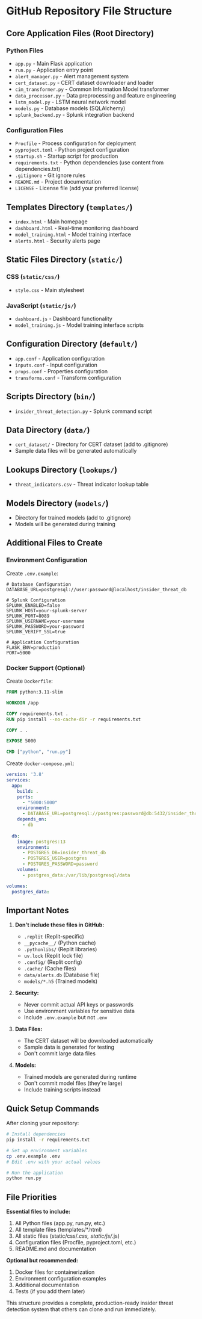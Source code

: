 # GitHub Repository File Structure

## Core Application Files (Root Directory)

### Python Files
- `app.py` - Main Flask application
- `run.py` - Application entry point
- `alert_manager.py` - Alert management system
- `cert_dataset.py` - CERT dataset downloader and loader
- `cim_transformer.py` - Common Information Model transformer
- `data_processor.py` - Data preprocessing and feature engineering
- `lstm_model.py` - LSTM neural network model
- `models.py` - Database models (SQLAlchemy)
- `splunk_backend.py` - Splunk integration backend

### Configuration Files
- `Procfile` - Process configuration for deployment
- `pyproject.toml` - Python project configuration
- `startup.sh` - Startup script for production
- `requirements.txt` - Python dependencies (use content from dependencies.txt)
- `.gitignore` - Git ignore rules
- `README.md` - Project documentation
- `LICENSE` - License file (add your preferred license)

## Templates Directory (`templates/`)
- `index.html` - Main homepage
- `dashboard.html` - Real-time monitoring dashboard
- `model_training.html` - Model training interface
- `alerts.html` - Security alerts page

## Static Files Directory (`static/`)

### CSS (`static/css/`)
- `style.css` - Main stylesheet

### JavaScript (`static/js/`)
- `dashboard.js` - Dashboard functionality
- `model_training.js` - Model training interface scripts

## Configuration Directory (`default/`)
- `app.conf` - Application configuration
- `inputs.conf` - Input configuration
- `props.conf` - Properties configuration
- `transforms.conf` - Transform configuration

## Scripts Directory (`bin/`)
- `insider_threat_detection.py` - Splunk command script

## Data Directory (`data/`)
- `cert_dataset/` - Directory for CERT dataset (add to .gitignore)
- Sample data files will be generated automatically

## Lookups Directory (`lookups/`)
- `threat_indicators.csv` - Threat indicator lookup table

## Models Directory (`models/`)
- Directory for trained models (add to .gitignore)
- Models will be generated during training

## Additional Files to Create

### Environment Configuration
Create `.env.example`:
```
# Database Configuration
DATABASE_URL=postgresql://user:password@localhost/insider_threat_db

# Splunk Configuration
SPLUNK_ENABLED=false
SPLUNK_HOST=your-splunk-server
SPLUNK_PORT=8089
SPLUNK_USERNAME=your-username
SPLUNK_PASSWORD=your-password
SPLUNK_VERIFY_SSL=true

# Application Configuration
FLASK_ENV=production
PORT=5000
```

### Docker Support (Optional)
Create `Dockerfile`:
```dockerfile
FROM python:3.11-slim

WORKDIR /app

COPY requirements.txt .
RUN pip install --no-cache-dir -r requirements.txt

COPY . .

EXPOSE 5000

CMD ["python", "run.py"]
```

Create `docker-compose.yml`:
```yaml
version: '3.8'
services:
  app:
    build: .
    ports:
      - "5000:5000"
    environment:
      - DATABASE_URL=postgresql://postgres:password@db:5432/insider_threat_db
    depends_on:
      - db
  
  db:
    image: postgres:13
    environment:
      - POSTGRES_DB=insider_threat_db
      - POSTGRES_USER=postgres
      - POSTGRES_PASSWORD=password
    volumes:
      - postgres_data:/var/lib/postgresql/data

volumes:
  postgres_data:
```

## Important Notes

1. **Don't include these files in GitHub:**
   - `.replit` (Replit-specific)
   - `__pycache__/` (Python cache)
   - `.pythonlibs/` (Replit libraries)
   - `uv.lock` (Replit lock file)
   - `.config/` (Replit config)
   - `.cache/` (Cache files)
   - `data/alerts.db` (Database file)
   - `models/*.h5` (Trained models)

2. **Security:**
   - Never commit actual API keys or passwords
   - Use environment variables for sensitive data
   - Include `.env.example` but not `.env`

3. **Data Files:**
   - The CERT dataset will be downloaded automatically
   - Sample data is generated for testing
   - Don't commit large data files

4. **Models:**
   - Trained models are generated during runtime
   - Don't commit model files (they're large)
   - Include training scripts instead

## Quick Setup Commands

After cloning your repository:

```bash
# Install dependencies
pip install -r requirements.txt

# Set up environment variables
cp .env.example .env
# Edit .env with your actual values

# Run the application
python run.py
```

## File Priorities

**Essential files to include:**
1. All Python files (app.py, run.py, etc.)
2. All template files (templates/*.html)
3. All static files (static/css/*.css, static/js/*.js)
4. Configuration files (Procfile, pyproject.toml, etc.)
5. README.md and documentation

**Optional but recommended:**
1. Docker files for containerization
2. Environment configuration examples
3. Additional documentation
4. Tests (if you add them later)

This structure provides a complete, production-ready insider threat detection system that others can clone and run immediately.